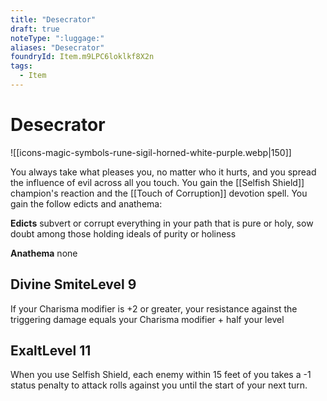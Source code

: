 ```yaml
---
title: "Desecrator"
draft: true
noteType: ":luggage:"
aliases: "Desecrator"
foundryId: Item.m9LPC6loklkf8X2n
tags:
  - Item
---
```


# Desecrator
![[icons-magic-symbols-rune-sigil-horned-white-purple.webp|150]]

You always take what pleases you, no matter who it hurts, and you spread the influence of evil across all you touch. You gain the [[Selfish Shield]] champion's reaction and the [[Touch of Corruption]] devotion spell. You gain the follow edicts and anathema:

**Edicts** subvert or corrupt everything in your path that is pure or holy, sow doubt among those holding ideals of purity or holiness

**Anathema** none

## Divine SmiteLevel 9

If your Charisma modifier is +2 or greater, your resistance against the triggering damage equals your Charisma modifier + half your level

## ExaltLevel 11

When you use Selfish Shield, each enemy within 15 feet of you takes a -1 status penalty to attack rolls against you until the start of your next turn.
